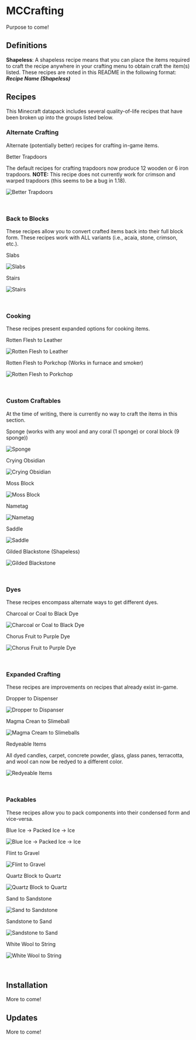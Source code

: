 <!--TODO:
- [] Add information about installing updates
-->

# MCCrafting
Purpose to come!

## Definitions
**Shapeless**: A shapeless recipe means that you can place the items required
to craft the recipe anywhere in your crafting menu to obtain craft the item(s)
listed. These recipes are noted in this README in the following format: 
***Recipe Name (Shapeless)***

## Recipes
This Minecraft datapack includes several quality-of-life recipes that have been
broken up into the groups listed below.

### Alternate Crafting
Alternate (potentially better) recipes for crafting in-game items.

Better Trapdoors 

The default recipes for crafting trapdoors now produce 12 wooden or 6 iron 
trapdoors. **NOTE:** This recipe does not currently work for crimson and warped
trapdoors (this seems to be a bug in 1.18).

![Better Trapdoors](src/trapdoors.gif)

</br>

### Back to Blocks
These recipes allow you to convert crafted items back into their full block 
form. These recipes work with ALL variants (i.e., acaia, stone, crimson, etc.).

Slabs

![Slabs](src/slabs_to_blocks.png)

Stairs

![Stairs](src/stairs_to_blocks.png)

</br>

### Cooking
These recipes present expanded options for cooking items.

Rotten Flesh to Leather

![Rotten Flesh to Leather](src/campfire_rotten_flesh_to_leather.png)

Rotten Flesh to Porkchop (Works in furnace and smoker)

![Rotten Flesh to Porkchop](src/smoker_rotten_flesh_to_porkchop.png)

</br>

### Custom Craftables
At the time of writing, there is currently no way to craft the items in this section.

Sponge (works with any wool and any coral (1 sponge) or coral block (9 sponge))

![Sponge](src/any_coral_and_wool_to_sponge.png)

Crying Obsidian

![Crying Obsidian](src/crying_obsidian.png)

Moss Block

![Moss Block](src/moss_block.png)

Nametag

![Nametag](src/nametag.png)

Saddle

![Saddle](src/saddle.png)

Gilded Blackstone (Shapeless)

![Gilded Blackstone](src/gilded_blackstone.png)

</br>

### Dyes
These recipes encompass alternate ways to get different dyes.

Charcoal or Coal to Black Dye

![Charcoal or Coal to Black Dye](src/more_black_dye.gif)

Chorus Fruit to Purple Dye

![Chorus Fruit to Purple Dye](src/chorus_to_purple_dye.gif)

</br>

### Expanded Crafting
These recipes are improvements on recipes that already exist in-game.

Dropper to Dispenser

![Dropper to Dispanser](src/dropper_to_dispenser.png)

Magma Crean to Slimeball

![Magma Cream to Slimeballs](src/magma_cream_to_slimeball.png)

Redyeable Items

All dyed candles, carpet, concrete powder, glass, glass panes, terracotta, and
wool can now be redyed to a different color.

![Redyeable Items](src/redyeables.gif)

</br>

### Packables
These recipes allow you to pack components into their condensed form and vice-versa.

Blue Ice -> Packed Ice -> Ice

![Blue Ice -> Packed Ice -> Ice](src/ice.gif)

Flint to Gravel

![Flint to Gravel](src/flint_to_gravel.png)

Quartz Block to Quartz

![Quartz Block to Quartz](src/quartz_block_to_quartz.png)

Sand to Sandstone

![Sand to Sandstone](src/sand_to_sandstone.gif)

Sandstone to Sand

![Sandstone to Sand](src/sandstone_to_sand.gif)

White Wool to String

![White Wool to String](src/wool_to_string.png)

</br>

## Installation
More to come!

## Updates
More to come!